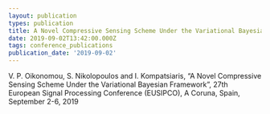 ```yaml
---
layout: publication
types: publication
title: A Novel Compressive Sensing Scheme Under the Variational Bayesian Framework
date: 2019-09-02T13:42:00.000Z
tags: conference_publications
publication_date: '2019-09-02'
---
```

V. P. Oikonomou, S. Nikolopoulos and I. Kompatsiaris, “A Novel Compressive Sensing Scheme Under the Variational Bayesian Framework”, 27th European Signal Processing Conference (EUSIPCO), A Coruna, Spain, September 2-6, 2019
